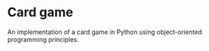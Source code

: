 # Card game

An implementation of a card game in Python using object-oriented programming principles.

